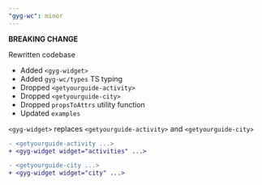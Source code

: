 ```yaml
---
"gyg-wc": minor
---
```


**BREAKING CHANGE**

Rewritten codebase

- Added `<gyg-widget>`
- Added `gyg-wc/types` TS typing
- Dropped `<getyourguide-activity>`
- Dropped `<getyourguide-city>`
- Dropped `propsToAttrs` utility function
- Updated `examples`

`<gyg-widget>` replaces `<getyourguide-activity>` and `<getyourguide-city>`

```diff
- <getyourguide-activity ...>
+ <gyg-widget widget="activities" ...>
```

```diff
- <getyourguide-city ...>
+ <gyg-widget widget="city" ...>
```
